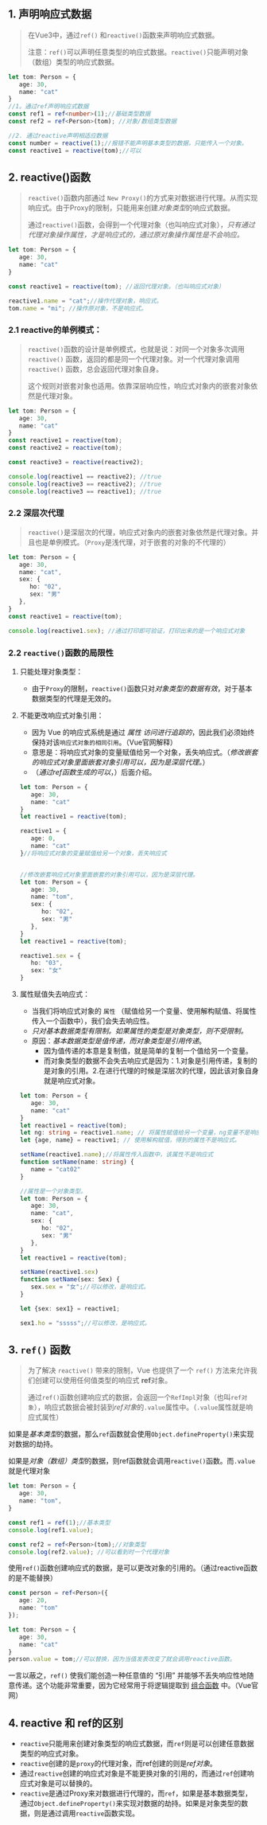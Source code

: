 ## 1. 声明响应式数据

> 在Vue3中，通过`ref()` 和`reactive()`函数来声明响应式数据。
>
> 注意：`ref()`可以声明任意类型的响应式数据。`reactive()`只能声明对象（数组）类型的响应式数据。

```ts
let tom: Person = {
   age: 30,
   name: "cat"
}
//1。通过ref声明响应式数据
const ref1 = ref<number>(1);//基础类型数据
const ref2 = ref<Person>(tom); //对象/数组类型数据

//2. 通过reactive声明相适应数据
const number = reactive(1);//报错不能声明基本类型的数据，只能传入一个对象。
const reactive1 = reactive(tom);//可以
```

## 2. reactive()函数

> `reactive()`函数内部通过 `New Proxy()`的方式来对数据进行代理。从而实现响应式。由于Proxy的限制，只能用来创建*对象类型*的响应式数据。
>
> 通过`reactive()`函数，会得到一个代理对象（也叫响应式对象），*只有通过代理对象操作属性，才是响应式的，通过原对象操作属性是不会响应。*

```ts
let tom: Person = {
   age: 30,
   name: "cat"
}

const reactive1 = reactive(tom); //返回代理对象。（也叫响应式对象）

reactive1.name = "cat";//操作代理对象，响应式。
tom.name = "mi"; //操作原对象，不是响应式。
```

### 2.1 reactive的单例模式：

> `reactive()`函数的设计是单例模式，也就是说：对同一个对象多次调用 `reactive()` 函数，返回的都是同一个代理对象。对一个代理对象调用`reactive()` 函数，总会返回代理对象自身。
>
> 这个规则对嵌套对象也适用。依靠深层响应性，响应式对象内的嵌套对象依然是代理对象。

```ts
let tom: Person = {
   age: 30,
   name: "cat"
}
const reactive1 = reactive(tom);
const reactive2 = reactive(tom);

const reactive3 = reactive(reactive2);

console.log(reactive1 == reactive2); //true
console.log(reactive3 == reactive2); //true
console.log(reactive3 == reactive1); //true
```

### 2.2 深层次代理

> `reactive()`是深层次的代理，响应式对象内的嵌套对象依然是代理对象。并且也是单例模式。（`Proxy`是浅代理，对于嵌套的对象的不代理的）

```ts
let tom: Person = {
   age: 30,
   name: "cat",
   sex: {
      ho: "02",
      sex: "男"
   },
}
const reactive1 = reactive(tom);

console.log(reactive1.sex); //通过打印即可验证，打印出来的是一个响应式对象
```

### 2.2 `reactive()`函数的局限性

1. 只能处理对象类型：

   - 由于`Proxy`的限制，`reactive()`函数只对*对象类型的数据有效*，对于基本数据类型的代理是无效的。

2. 不能更改响应式对象引用：

   - 因为 Vue 的响应式系统是通过 *属性 访问进行追踪的*，因此我们必须始终保持对该`响应式对象的相同引用`。（Vue官网解释）
   - 意思是：将响应式对象的变量赋值给另一个对象，丢失响应式。（*修改嵌套的响应式对象里面嵌套对象引用可以，因为是深层代理。*）
   - （*通过ref函数生成的可以*，）后面介绍。

   ```ts
   let tom: Person = {
      age: 30,
      name: "cat"
   }
   let reactive1 = reactive(tom);
   
   reactive1 = {
      age: 0,
      name: "cat"
   }//将响应式对象的变量赋值给另一个对象，丢失响应式
   
   
   //修改嵌套响应式对象里面嵌套的对象引用可以，因为是深层代理。
   let tom: Person = {
      age: 30,
      name: "tom",
      sex: {
         ho: "02",
         sex: "男"
      },
   }
   let reactive1 = reactive(tom);
   
   reactive1.sex = {
      ho: "03",
      sex: "女"
   }
   ```

3. 属性赋值失去响应式：

   - 当我们将响应式对象的 `属性` （赋值给另一个变量、使用解构赋值、将属性传入一个函数中），我们会失去响应性。
   - *只对基本数据类型有限制。如果属性的类型是对象类型，则不受限制。*
   - 原因：*基本数据类型是值传递，而对象类型是引用传递*。
     - 因为值传递的本意是复制值，就是简单的复制一个值给另一个变量。
     - 而对象类型的数据不会失去响应式是因为：1.对象是引用传递，复制的是对象的引用。2.在进行代理的时候是深层次的代理，因此该对象自身就是响应式对象。
   
   
   ```ts
   let tom: Person = {
      age: 30,
      name: "cat"
   }
   let reactive1 = reactive(tom);
   let ng: string = reactive1.name; // 将属性赋值给另一个变量，ng变量不是响应式。
   let {age, name} = reactive1; // 使用解构赋值，得到的属性不是响应式。
   
   setName(reactive1.name);//将属性传入函数中，该属性不是响应式
   function setName(name: string) {
      name = "cat02"
   }
   
   //属性是一个对象类型。
   let tom: Person = {
      age: 30,
      name: "cat",
      sex: {
         ho: "02",
         sex: "男"
      },
   }
   let reactive1 = reactive(tom);
   
   setName(reactive1.sex)
   function setName(sex: Sex) {
      sex.sex = "女";//可以修改，是响应式。
   }
   
   let {sex: sex1} = reactive1;
   
   sex1.ho = "sssss";//可以修改，是响应式。
   ```

## 3. `ref()` 函数

> 为了解决 `reactive()` 带来的限制，Vue 也提供了一个 `ref()` 方法来允许我们创建可以使用任何值类型的响应式 **ref**对象。
>
> 通过`ref()`函数创建响应式的数据，会返回一个`RefImpl`对象（也叫`ref对象`），响应式数据会被封装到*ref对象*的`.value`属性中。（`.value`属性就是响应式属性）

如果是*基本类型*的数据，那么`ref`函数就会使用`Object.defineProperty()`来实现对数据的劫持。

如果是*对象（数组）类型*的数据，则ref函数就会调用`reactive()`函数。而`.value`就是代理对象

```ts
let tom: Person = {
   age: 30,
   name: "tom",
}

const ref1 = ref(1);//基本类型
console.log(ref1.value);

const ref2 = ref<Person>(tom);//对象类型
console.log(ref2.value); //可以看到时一个代理对象
```

使用`ref()`函数创建响应式的数据，是可以更改对象的引用的。（通过reactive函数的是不能替换）

```ts
const person = ref<Person>({
   age: 20,
   name: "tom"
});

let tom: Person = {
   age: 30,
   name: "cat"
}
person.value = tom;//可以替换，因为当值发表改变了就会调用reactive函数。
```

一言以蔽之，`ref()` 使我们能创造一种任意值的 “引用” 并能够不丢失响应性地随意传递。这个功能非常重要，因为它经常用于将逻辑提取到 [组合函数](https://staging-cn.vuejs.org/guide/reusability/composables.html) 中。（Vue官网）

## 4. reactive 和 ref的区别

- `reactive`只能用来创建对象类型的响应式数据，而`ref`则是可以创建任意数据类型的响应式对象。
- `reactive`创建的是`proxy`的代理对象，而ref创建的则是*ref对象*。
- 通过`reactive`创建的响应式对象是不能更换对象的引用的，而通过`ref`创建响应式对象是可以替换的。
- `reactive`是通过Proxy来对数据进行代理的，而`ref`，如果是基本数据类型，通过`Object.defineProperty()`来实现对数据的劫持。如果是对象类型的数据，则是通过调用`reactive`函数实现。